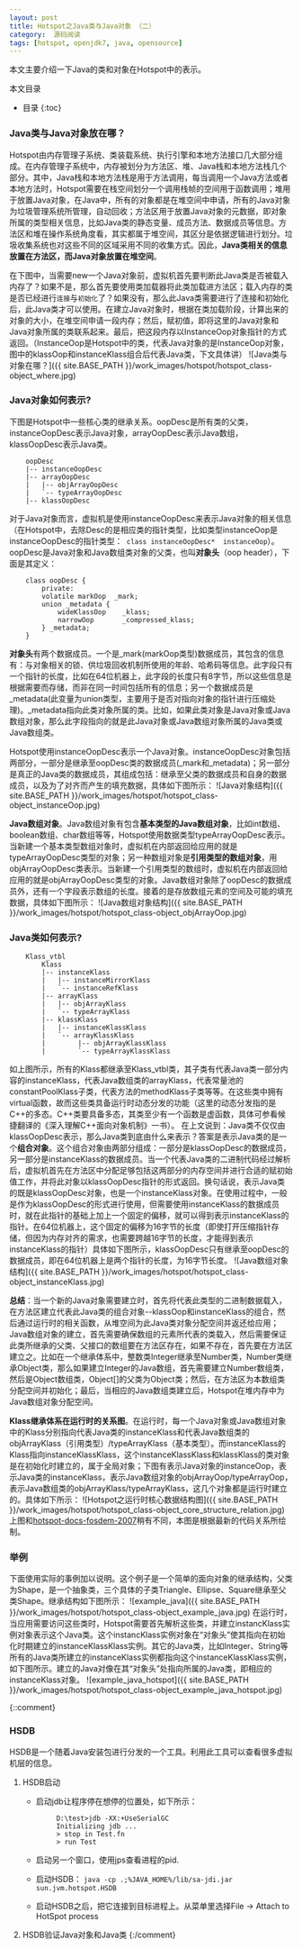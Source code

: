 ```yaml
---
layout: post
title: Hotspot之Java类与Java对象 （二）
category:  源码阅读
tags: [hotspot, openjdk7, java, opensource]
---
```


本文主要介绍一下Java的类和对象在Hotspot中的表示。

本文目录

* 目录
{:toc}


### Java类与Java对象放在哪？
Hotspot由内存管理子系统、类装载系统、执行引擎和本地方法接口几大部分组成。在内存管理子系统中，内存被划分为方法区、堆、Java栈和本地方法栈几个部分。其中，Java栈和本地方法栈是用于方法调用，每当调用一个Java方法或者本地方法时，Hotspot需要在栈空间划分一个调用栈帧的空间用于函数调用；堆用于放置Java对象，在Java中，所有的对象都是在堆空间中申请，所有的Java对象为垃圾管理系统所管理，自动回收；方法区用于放置Java对象的元数据，即对象所属的类型相关信息，比如Java类的静态变量、成员方法、数据成员等信息。方法区和堆在操作系统角度看，其实都属于堆空间，其区分是依据逻辑进行划分。垃圾收集系统也对这些不同的区域采用不同的收集方式。因此，**Java类相关的信息放置在方法区，而Java对象放置在堆空间**。

在下图中，当需要new一个Java对象前，虚拟机首先要判断此Java类是否被载入内存了？如果不是，那么首先要使用类加载器将此类加载进方法区；载入内存的类是否已经进行`连接`与`初始化`了？如果没有，那么此Java类需要进行了连接和初始化后，此Java类才可以使用。在建立Java对象时，根据在类加载阶段，计算出来的对象的大小，在堆空间申请一段内存；然后，赋初值，即将这里的Java对象和Java对象所属的类联系起来。最后，把这段内存以InstanceOop对象指针的方式返回。（InstanceOop是Hotspot中的类，代表Java对象的是InstanceOop对象，图中的klassOop和instanceKlass组合后代表Java类，下文具体讲）
![Java类与对象在哪？]({{ site.BASE_PATH }}/work_images/hotspot/hotspot_class-object_where.jpg)

### Java对象如何表示?
下图是Hotspot中一些核心类的继承关系。oopDesc是所有类的父类，instanceOopDesc表示Java对象，arrayOopDesc表示Java数组，klassOopDesc表示Java类。

        oopDesc
        |-- instanceOopDesc
        |-- arrayOopDesc
        |   |-- objArrayOopDesc
        |   `-- typeArrayOopDesc
        |-- klassOopDesc


对于Java对象而言，虚拟机是使用instanceOopDesc来表示Java对象的相关信息（在Hotspot中，去除Desc的是相应类的指针类型，比如类型instanceOop是instanceOopDesc的指针类型：` class instanceOopDesc*  instanceOop`）。oopDesc是Java对象和Java数组类对象的父类，也叫**对象头**（oop header），下面是其定义：

        class oopDesc {
            private:
            volatile markOop  _mark;
            union _metadata {
                wideKlassOop    _klass;
                narrowOop       _compressed_klass;
            } _metadata;
        }

**对象头**有两个数据成员。一个是_mark(markOop类型)数据成员，其包含的信息有：与对象相关的锁、供垃圾回收机制所使用的年龄、哈希码等信息。此字段只有一个指针的长度，比如在64位机器上，此字段的长度只有8字节，所以这些信息是根据需要而存储，而非在同一时间包括所有的信息；另一个数据成员是_metadata(此变量为union类型，主要用于是否对指向对象的指针进行压缩处理)。_metadata指向此类对象所属的类。比如，如果此类对象是Java对象或Java数组对象，那么此字段指向的就是此Java对象或Java数组对象所属的Java类或Java数组类。

Hotspot使用instanceOopDesc表示一个Java对象。instanceOopDesc对象包括两部分，一部分是继承至oopDesc类的数据成员(_mark和_metadata)；另一部分是真正的Java类的数据成员，其组成包括：继承至父类的数据成员和自身的数据成员，以及为了对齐而产生的填充数据，具体如下图所示：
![Java对象结构]({{ site.BASE_PATH }}/work_images/hotspot/hotspot_class-object_instanceOop.jpg)

**Java数组对象**。Java数组对象有包含**基本类型的Java数组对象**，比如int数组、boolean数组、char数组等等，Hotspot使用数据类型typeArrayOopDesc表示。当新建一个基本类型数组对象时，虚拟机在内部返回给应用的就是typeArrayOopDesc类型的对象；另一种数组对象是**引用类型的数组对象**，用objArrayOopDesc类表示。当新建一个引用类型的数组时，虚拟机在内部返回给应用的就是objArrayOopDesc类型的对象。Java数组对象除了oopDesc的数据成员外，还有一个字段表示数组的长度。接着的是存放数组元素的空间及可能的填充数据，具体如下图所示：
![Java数组对象结构]({{ site.BASE_PATH }}/work_images/hotspot/hotspot_class-object_objArrayOop.jpg)


### Java类如何表示?
        Klass_vtbl
            Klass
            |-- instanceKlass
            |   |-- instanceMirrorKlass
            |   `-- instanceRefKlass
            |-- arrayKlass
            |   |-- objArrayKlass
            |   `-- typeArrayKlass
            |-- klassKlass
            |   |-- instanceKlassKlass
            |   `-- arrayKlassKlass
            |        |-- objArrayKlassKlass
            |        `-- typeArrayKlassKlass


如上图所示，所有的Klass都继承至Klass_vtbl类，其子类有代表Java类一部分内容的instanceKlass，代表Java数组类的arrayKlass，代表常量池的constantPoolKlass子类，代表方法的methodKlass子类等等。在这些类中拥有virtual函数，故而这些类具备运行时动态分发的功能（这里的动态分发指的是C++的多态。C++类要具备多态，其类至少有一个函数是虚函数，具体可参看候捷翻译的《深入理解C++面向对象机制》一书）。
在上文说到：Java类不仅仅由klassOopDesc表示，那么Java类到底由什么来表示？答案是表示Java类的是一个**组合对象**。这个组合对象由两部分组成：一部分是klassOopDesc的数据成员，另一部分是instanceKlass的数据成员。当一个代表Java类的二进制代码经过解析后，虚拟机首先在方法区中分配足够包括这两部分的内存空间并进行合适的赋初始值工作，并将此对象以klassOopDesc指针的形式返回。换句话说，表示Java类的既是klassOopDesc对象，也是一个instanceKlass对象。在使用过程中，一般是作为klassOopDesc的形式进行使用，但需要使用instanceKlass的数据成员时，就在此指针的基础上加上一个固定的偏移，就可以得到表示instanceKlass的指针。在64位机器上，这个固定的偏移为16字节的长度（即使打开压缩指针存储，但因为内存对齐的需求，也需要跨越16字节的长度，才能得到表示instanceKlass的指针）具体如下图所示，klassOopDesc只有继承至oopDesc的数据成员，即在64位机器上是两个指针的长度，为16字节长度。
![Java数组对象结构]({{ site.BASE_PATH }}/work_images/hotspot/hotspot_class-object_instanceKlass.jpg)

**总结**：当一个新的Java对象需要建立时，首先将代表此类型的二进制数据载入，在方法区建立代表此Java类的组合对象--klassOop和instanceKlass的组合，然后通过运行时的相关函数，从堆空间为此Java类对象分配空间并返还给应用；Java数组对象的建立，首先需要确保数组的元素所代表的类载入，然后需要保证此类所继承的父类、父接口的数组要在方法区存在，如果不存在，首先要在方法区建立之。比如在一个继承体系中，整数类Integer继承至Number类，Number类继承Object类，那么如果建立Integer的Java数组，首先需要建立Number数组类，然后是Object数组类，Object[]的父类为Object类；然后，在方法区为本数组类分配空间并初始化；最后，当相应的Java数组类建立后，Hotspot在堆内存中为Java数组对象分配空间。

**Klass继承体系在运行时的关系图**。在运行时，每一个Java对象或Java数组对象中的Klass分别指向代表Java类的instanceKlass和代表Java数组类的objArrayKlass（引用类型）/typeArrayKlass（基本类型）。而instanceKlass的Klass指向instanceKlassKlass，这个instanceKlassKlass和klassKlass的类对象是在初始化时建立的，属于全局对象；下图有表示Java对象的instanceOop，表示Java类的instanceKlass，表示Java数组对象的objArrayOop/typeArrayOop，表示Java数组类的objArrayKlass/typeArrayKlass，这几个对象都是运行时建立的。具体如下所示：
![Hotspot之运行时核心数据结构图]({{ site.BASE_PATH }}/work_images/hotspot/hotspot_class-object_core_structure_relation.jpg)
上图和[hotspot-docs-fosdem-2007](http://openjdk.java.net/groups/hotspot/docs/FOSDEM-2007-HotSpot.pdf "Klass继承体系在运行时的关系图")稍有不同，本图是根据最新的代码关系所绘制。


### 举例
下面使用实际的事例加以说明。这个例子是一个简单的面向对象的继承结构，父类为Shape，是一个抽象类，三个具体的子类Triangle、Ellipse、Square继承至父类Shape。继承结构如下图所示：
![example_java]({{ site.BASE_PATH }}/work_images/hotspot/hotspot_class-object_example_java.jpg) 
在运行时，当应用需要访问这些类时，Hotspot需要首先解析这些类，并建立instancKlass实例对象表示这个Java类。这个instancKlass实例对象在“对象头”使其指向在初始化时期建立的instanceKlassKlass实例。其它的Java类，比如Integer、String等所有的Java类所建立的instanceKlass实例都指向这个instanceKlassKlass实例，如下图所示。建立的Java对像在其“对象头”处指向所属的Java类，即相应的instanceKlass对象。
![example_java_hotspot]({{ site.BASE_PATH }}/work_images/hotspot/hotspot_class-object_example_java_hotspot.jpg) 

{::comment}
### HSDB
HSDB是一个随着Java安装包进行分发的一个工具。利用此工具可以查看很多虚拟机层的信息。

1. HSDB启动
    +  启动jdb让程序停在想停的位置处，如下所示：
    
                D:\test>jdb -XX:+UseSerialGC 
                Initializing jdb ...
                > stop in Test.fn
                > run Test
    
    +  启动另一个窗口，使用jps查看进程的pid.
    + 启动HSDB： `java -cp .;%JAVA_HOME%/lib/sa-jdi.jar sun.jvm.hotspot.HSDB`
    + 启动HSDB之后，把它连接到目标进程上。从菜单里选择File -> Attach to HotSpot process
 
2. HSDB验证Java对象和Java类
{:/comment}